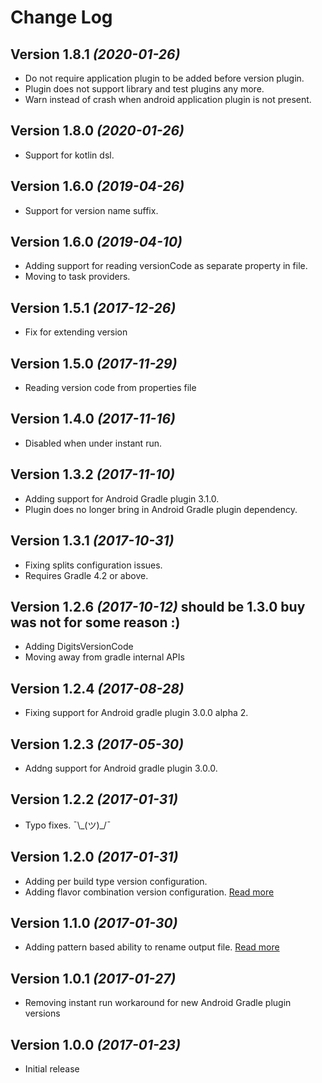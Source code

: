 # Change Log

## Version 1.8.1 *(2020-01-26)*

 * Do not require application plugin to be added before version plugin.
 * Plugin does not support library and test plugins any more.
 * Warn instead of crash when android application plugin is not present.

## Version 1.8.0 *(2020-01-26)*

 * Support for kotlin dsl.

## Version 1.6.0 *(2019-04-26)*

 * Support for version name suffix.

## Version 1.6.0 *(2019-04-10)*

 * Adding support for reading versionCode as separate property in file.
 * Moving to task providers.

## Version 1.5.1 *(2017-12-26)*

 * Fix for extending version

## Version 1.5.0 *(2017-11-29)*

 * Reading version code from properties file

## Version 1.4.0 *(2017-11-16)*

 * Disabled when under instant run.

## Version 1.3.2 *(2017-11-10)*

 * Adding support for Android Gradle plugin 3.1.0.
 * Plugin does no longer bring in Android Gradle plugin dependency.

## Version 1.3.1 *(2017-10-31)*

 * Fixing splits configuration issues.
 * Requires Gradle 4.2 or above.

## Version 1.2.6 *(2017-10-12)* **should be 1.3.0 buy was not for some reason :)**

 * Adding DigitsVersionCode
 * Moving away from gradle internal APIs

## Version 1.2.4 *(2017-08-28)*

 * Fixing support for Android gradle plugin 3.0.0 alpha 2.

## Version 1.2.3 *(2017-05-30)*

 * Addng support for Android gradle plugin 3.0.0.

## Version 1.2.2 *(2017-01-31)*

 * Typo fixes. ¯\\\_(ツ)_/¯

## Version 1.2.0 *(2017-01-31)*

 * Adding per build type version configuration.
 * Adding flavor combination version configuration. [Read more](https://github.com/kaminomobile/AndroidVersion#flavor-combinations)

## Version 1.1.0 *(2017-01-30)*

 * Adding pattern based ability to rename output file. [Read more](https://github.com/kaminomobile/AndroidVersion#output-file-name)

## Version 1.0.1 *(2017-01-27)*

 * Removing instant run workaround for new Android Gradle plugin versions

## Version 1.0.0 *(2017-01-23)*

 * Initial release  
